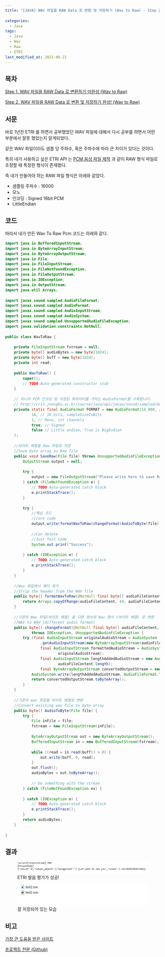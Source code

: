 ```yaml
---
title: "[JAVA] WAV 파일을 RAW Data 로 변환 및 저장하기 (Wav to Raw) - Step 2"

categories:
  - Java
tags: 
  - Java
  - Wav
  - Raw
  - ETRI
last_modified_at: 2021-08-21
---
```


## 목차

[Step 1. WAV 파일을 RAW Data 로 변환하기 미완성 (Wav to Raw)](https://jee00609.github.io/java/how-convert-wav-to-raw/)

[Step 2. WAV 파일을 RAW Data 로 변환 및 저장하기 완성! (Wav to Raw)](https://jee00609.github.io/java/how-convert-wav-to-raw2/)

## 서문

바로 1년전 ETRI 를 하면서 공부했었던 WAV 파일에 대해서 다시 공부를 하면서 어떤 부분에서 잘못 했었는지 알게되었다.

같은 WAV 파일이라도 샘플 당 주파수, 혹은 주파수에 따라 큰 차이가 있다는 것이다.

특히 내가 사용하고 싶은 ETRI API 는 [PCM 음성 파일 제작](https://aiopen.etri.re.kr/data/pcm%EC%9D%8C%EC%84%B1%ED%8C%8C%EC%9D%BC%EC%A0%9C%EC%9E%91.pdf) 과 같이 RAW 형식 파일로 조정할 때 특정한 형식이 존재했다.

즉 내가 만들어야 하는 RAW 파일 형식은 아래와 같았다.

   * 샘플링 주파수 : 16000
   * 모노
   * 인코딩 : Signed 16bit PCM
   * LittleEndian

## 코드

따라서 내가 만든 Wav To Raw Pcm 코드는 아래와 같다.

```java
import java.io.BufferedInputStream;
import java.io.ByteArrayInputStream;
import java.io.ByteArrayOutputStream;
import java.io.File;
import java.io.FileInputStream;
import java.io.FileNotFoundException;
import java.io.FileOutputStream;
import java.io.IOException;
import java.io.OutputStream;
import java.util.Arrays;

import javax.sound.sampled.AudioFileFormat;
import javax.sound.sampled.AudioFormat;
import javax.sound.sampled.AudioInputStream;
import javax.sound.sampled.AudioSystem;
import javax.sound.sampled.UnsupportedAudioFileException;
import javax.validation.constraints.NotNull;

public class WavToRaw {

	private FileInputStream fstream = null;
	private byte[] audioBytes = new byte[1024];
	private byte[] buff = new byte[1024];
	private int read;

	public WavToRaw() {
		super();
		// TODO Auto-generated constructor stub
	}

	// 리니어 PCM 인코딩 및 지정된 파라미터를 가지는 AudioFormat를 구축합니다.
	// http://cris.joongbu.ac.kr/course/java/api/javax/sound/sampled/AudioFormat.html
	private static final AudioFormat FORMAT = new AudioFormat(16_000, // 16 kHz, sampleRate
			16, // 16 bits, sampleSizeInBits
			1, // Mono, int channels
			true, // Signed
			false // Little endian, True is BigEndian
	);

	//바이트 배열을 Raw 파일로 저장
	//Save byte array as Raw file
	public void SaveRaw(File file) throws UnsupportedAudioFileException {
		OutputStream output = null;

		try {
			output = new FileOutputStream("Please write here to save Raw file.raw");
		} catch (FileNotFoundException e) {
			// TODO Auto-generated catch block
			e.printStackTrace();
		}

		try {
			//핵심 코드
			//core code
			output.write(formatWavToRaw(changeFormat(AudioToByte(file), FORMAT)));

			//Can delete
			//Just Test Code
			System.out.print("Success");

		} catch (IOException e) {
			// TODO Auto-generated catch block
			e.printStackTrace();
		}
	}

	//Wav 파일에서 헤더 제거
	//Strip the header from the WAV file
	public byte[] formatWavToRaw(@NotNull final byte[] audioFileContent) {
		return Arrays.copyOfRange(audioFileContent, 44, audioFileContent.length);
	}

	//기존의 Wav 파일(바이트 배열) 을 다른 형식의 Wav 형식 (바이트 배열) 로 변환
	//WAV to WAV (different audio format)
	public byte[] changeFormat(@NotNull final byte[] audioFileContent, @NotNull final AudioFormat audioFormat)
			throws IOException, UnsupportedAudioFileException {
		try (final AudioInputStream originalAudioStream = AudioSystem
				.getAudioInputStream(new ByteArrayInputStream(audioFileContent));
				final AudioInputStream formattedAudioStream = AudioSystem.getAudioInputStream(audioFormat,
						originalAudioStream);
				final AudioInputStream lengthAddedAudioStream = new AudioInputStream(formattedAudioStream, audioFormat,
						audioFileContent.length);
				final ByteArrayOutputStream convertedOutputStream = new ByteArrayOutputStream()) {
			AudioSystem.write(lengthAddedAudioStream, AudioFileFormat.Type.WAVE, convertedOutputStream);
			return convertedOutputStream.toByteArray();
		}
	}

	//기존의 wav 파일을 바이트 배열로 변환
	//Convert existing wav file to byte array
	public byte[] AudioToByte(File file) {
		try {
			File inFile = file;
			fstream = new FileInputStream(inFile);

			ByteArrayOutputStream out = new ByteArrayOutputStream();
			BufferedInputStream in = new BufferedInputStream(fstream);

			while ((read = in.read(buff)) > 0) {
				out.write(buff, 0, read);
			}
			out.flush();
			audioBytes = out.toByteArray();

			// Do something with the stream
		} catch (FileNotFoundException ex) {

		} catch (IOException e) {
			// TODO Auto-generated catch block
			e.printStackTrace();
		}
		return audioBytes;
	}

}
```

## 결과

<figure class="align-center">
  <a href="/assets/images/2021-08-21-java-wav-to-raw.png"><img src="/assets/images/2021-08-21-java-wav-to-raw.png"></a>
  <figcaption>ETRI 발음 평가가 성공!</figcaption>
</figure>

<figure class="align-center">
  <a href="/assets/images/2021-08-21-java-wav-to-raw-success.png"><img src="/assets/images/2021-08-21-java-wav-to-raw-success.png"></a>
  <figcaption>잘 저장되어 있는 모습</figcaption>
</figure>


## 비고

[가장 큰 도움을 받은 사이트](https://stackoverflow.com/questions/60626467/how-do-i-convert-audio-from-one-format-to-wav-or-raw-in-java)

[프로젝트 전문 (Github)](https://github.com/jee00609/WavToRawPCM)